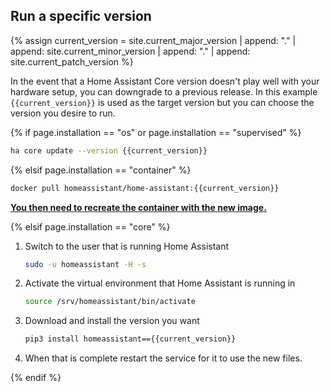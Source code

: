 ## Run a specific version

{% assign current_version = site.current_major_version | append: "." | append: site.current_minor_version | append: "." | append: site.current_patch_version  %}

In the event that a Home Assistant Core version doesn't play well with your hardware setup, you can downgrade to a previous release. In this example `{{current_version}}` is used as the target version but you can choose the version you desire to run.

{% if page.installation == "os" or page.installation == "supervised" %}

```bash
ha core update --version {{current_version}}
```

{% elsif page.installation == "container" %}

```bash
docker pull homeassistant/home-assistant:{{current_version}}
```

**[You then need to recreate the container with the new image.](/installation/linux#install-home-assistant-container)**

{% elsif page.installation == "core" %}

1. Switch to the user that is running Home Assistant

    ```bash
    sudo -u homeassistant -H -s
    ```

2. Activate the virtual environment that Home Assistant is running in

    ```bash
    source /srv/homeassistant/bin/activate
    ```

3. Download and install the version you want

    ```bash
    pip3 install homeassistant=={{current_version}}
    ```

4. When that is complete restart the service for it to use the new files.

{% endif %}

